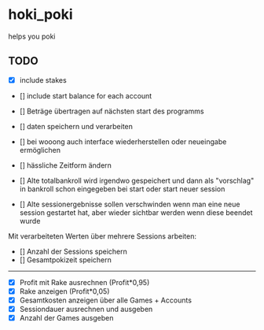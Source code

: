 # hoki_poki

helps you poki

## TODO

- [x] include stakes
- [] include start balance for each account
- [] Beträge übertragen auf nächsten start des programms
- [] daten speichern und verarbeiten


- [] bei wooong auch interface wiederherstellen oder neueingabe ermöglichen
- [] hässliche Zeitform ändern
- [] Alte totalbankroll wird irgendwo gespeichert und dann als "vorschlag" in bankroll schon eingegeben bei start oder start neuer session
- [] Alte sessionergebnisse sollen verschwinden wenn man eine neue session gestartet hat, aber wieder sichtbar werden wenn diese beendet wurde

Mit verarbeiteten Werten über mehrere Sessions arbeiten:
- [] Anzahl der Sessions speichern
- [] Gesamtpokizeit speichern

___

- [x] Profit mit Rake ausrechnen (Profit*0,95)
- [x] Rake anzeigen (Profit*0,05)
- [x] Gesamtkosten anzeigen über alle Games + Accounts
- [x] Sessiondauer ausrechnen und ausgeben
- [x] Anzahl der Games ausgeben